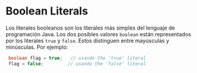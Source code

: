 # Boolean Literals
Los literales booleanos son los literales más simples del lenguaje de programación Java.
Los dos posibles valores `boolean` están representados por los literales `true` y `false`.
Estos distinguen entre mayúsculas y minúsculas. Por ejemplo:
```java
 boolean flag = true;   // usando the 'true' literal 
 flag = false;         // usando the 'false' literal
```
